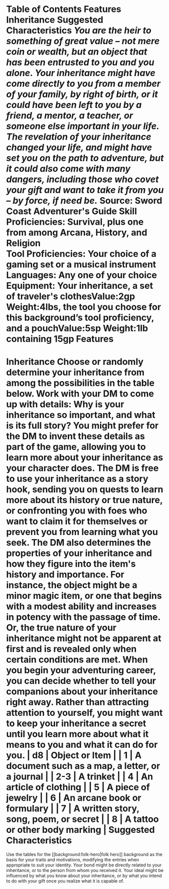 Table of Contents
Features
Inheritance
Suggested Characteristics
***You are the heir to something of great value – not mere coin or wealth, but an object that has been entrusted to you and you alone. Your inheritance might have come directly to you from a member of your family, by right of birth, or it could have been left to you by a friend, a mentor, a teacher, or someone else important in your life. The revelation of your inheritance changed your life, and might have set you on the path to adventure, but it could also come with many dangers, including those who covet your gift and want to take it from you – by force, if need be.***
Source: Sword Coast Adventurer's Guide
**Skill Proficiencies:** Survival, plus one from among Arcana, History, and Religion  
**Tool Proficiencies:** Your choice of a gaming set or a musical instrument  
**Languages:** Any one of your choice  
**Equipment:** Your inheritance, a set of traveler's clothesValue:2gp Weight:4lbs, the tool you choose for this background’s tool proficiency, and a pouchValue:5sp Weight:1lb containing 15gp
Features
========
Inheritance
Choose or randomly determine your inheritance from among the possibilities in the table below. Work with your DM to come up with details: Why is your inheritance so important, and what is its full story? You might prefer for the DM to invent these details as part of the game, allowing you to learn more about your inheritance as your character does.
The DM is free to use your inheritance as a story hook, sending you on quests to learn more about its history or true nature, or confronting you with foes who want to claim it for themselves or prevent you from learning what you seek. The DM also determines the properties of your inheritance and how they figure into the item's history and importance. For instance, the object might be a minor magic item, or one that begins with a modest ability and increases in potency with the passage of time. Or, the true nature of your inheritance might not be apparent at first and is revealed only when certain conditions are met.
When you begin your adventuring career, you can decide whether to tell your companions about your inheritance right away. Rather than attracting attention to yourself, you might want to keep your inheritance a secret until you learn more about what it means to you and what it can do for you.
| d8 | Object or Item |
| 1 | A document such as a map, a letter, or a journal |
| 2-3 | A trinket |
| 4 | An article of clothing |
| 5 | A piece of jewelry |
| 6 | An arcane book or formulary |
| 7 | A written story, song, poem, or secret |
| 8 | A tattoo or other body marking |
Suggested Characteristics
=========================
Use the tables for the [[background:folk-hero|folk hero]] background as the basis for your traits and motivations, modifying the entries when appropriate to suit your identity.
Your bond might be directly related to your inheritance, or to the person from whom you received it. Your ideal might be influenced by what you know about your inheritance, or by what you intend to do with your gift once you realize what it is capable of.